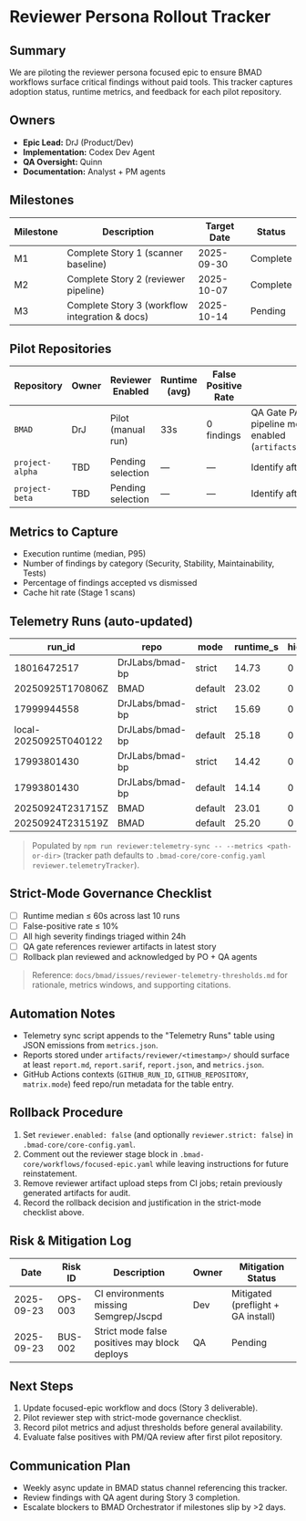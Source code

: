 # Reviewer Persona Rollout Tracker

## Summary

We are piloting the reviewer persona focused epic to ensure BMAD workflows surface critical findings without paid tools. This tracker captures adoption status, runtime metrics, and feedback for each pilot repository.

## Owners

- **Epic Lead:** DrJ (Product/Dev)
- **Implementation:** Codex Dev Agent
- **QA Oversight:** Quinn
- **Documentation:** Analyst + PM agents

## Milestones

| Milestone | Description                                    | Target Date | Status   |
| --------- | ---------------------------------------------- | ----------- | -------- |
| M1        | Complete Story 1 (scanner baseline)            | 2025-09-30  | Complete |
| M2        | Complete Story 2 (reviewer pipeline)           | 2025-10-07  | Complete |
| M3        | Complete Story 3 (workflow integration & docs) | 2025-10-14  | Pending  |

## Pilot Repositories

| Repository      | Owner | Reviewer Enabled   | Runtime (avg) | False Positive Rate | Notes                                                                                                                |
| --------------- | ----- | ------------------ | ------------- | ------------------- | -------------------------------------------------------------------------------------------------------------------- |
| `BMAD`          | DrJ   | Pilot (manual run) | 33s           | 0 findings          | QA Gate PASS. Reviewer persona pipeline merged; telemetry auto-sync enabled (`artifacts/reviewer/20250924T221637Z`). |
| `project-alpha` | TBD   | Pending selection  | —             | —                   | Identify after Story 2                                                                                               |
| `project-beta`  | TBD   | Pending selection  | —             | —                   | Identify after Story 3                                                                                               |

## Metrics to Capture

- Execution runtime (median, P95)
- Number of findings by category (Security, Stability, Maintainability, Tests)
- Percentage of findings accepted vs dismissed
- Cache hit rate (Stage 1 scans)

## Telemetry Runs (auto-updated)

| run_id                | repo            | mode    | runtime_s | high_findings | false_positive_rate | report_link                                                           |
| --------------------- | --------------- | ------- | --------- | ------------- | ------------------- | --------------------------------------------------------------------- |
| 18016472517           | DrJLabs/bmad-bp | strict  | 14.73     | 0             | 0.00                | https://github.com/DrJLabs/bmad-bp/actions/runs/18016472517           |
| 20250925T170806Z      | BMAD            | default | 23.02     | 0             | 0.00                | https://github.com/BMAD/actions/runs/20250925T170806Z                 |
| 17999944558           | DrJLabs/bmad-bp | strict  | 15.69     | 0             | 0.00                | https://github.com/DrJLabs/bmad-bp/actions/runs/17999944558           |
| local-20250925T040122 | DrJLabs/bmad-bp | default | 25.18     | 0             | 0.00                | https://github.com/DrJLabs/bmad-bp/actions/runs/local-20250925T040122 |
| 17993801430           | DrJLabs/bmad-bp | strict  | 14.42     | 0             | 0.00                | artifacts/reviewer/20250925T010832Z/metrics.json                      |
| 17993801430           | DrJLabs/bmad-bp | default | 14.14     | 0             | 0.00                | artifacts/reviewer/20250925T010849Z/metrics.json                      |
| 20250924T231715Z      | BMAD            | default | 23.01     | 0             | 0.00                | artifacts/reviewer/20250924T231715Z/metrics.json                      |
| 20250924T231519Z      | BMAD            | default | 25.20     | 0             | 0.00                | artifacts/reviewer/20250924T231519Z/metrics.json                      |

> Populated by `npm run reviewer:telemetry-sync -- --metrics <path-or-dir>` (tracker path defaults to `.bmad-core/core-config.yaml` `reviewer.telemetryTracker`).

## Strict-Mode Governance Checklist

- [ ] Runtime median ≤ 60s across last 10 runs
- [ ] False-positive rate ≤ 10%
- [ ] All high severity findings triaged within 24h
- [ ] QA gate references reviewer artifacts in latest story
- [ ] Rollback plan reviewed and acknowledged by PO + QA agents

> Reference: `docs/bmad/issues/reviewer-telemetry-thresholds.md` for rationale, metrics windows, and supporting citations.

## Automation Notes

- Telemetry sync script appends to the "Telemetry Runs" table using JSON emissions from `metrics.json`.
- Reports stored under `artifacts/reviewer/<timestamp>/` should surface at least `report.md`, `report.sarif`, `report.json`, and `metrics.json`.
- GitHub Actions contexts (`GITHUB_RUN_ID`, `GITHUB_REPOSITORY`, `matrix.mode`) feed repo/run metadata for the table entry.

## Rollback Procedure

1. Set `reviewer.enabled: false` (and optionally `reviewer.strict: false`) in `.bmad-core/core-config.yaml`.
2. Comment out the reviewer stage block in `.bmad-core/workflows/focused-epic.yaml` while leaving instructions for future reinstatement.
3. Remove reviewer artifact upload steps from CI jobs; retain previously generated artifacts for audit.
4. Record the rollback decision and justification in the strict-mode checklist above.

## Risk & Mitigation Log

| Date       | Risk ID | Description                                   | Owner | Mitigation Status                  |
| ---------- | ------- | --------------------------------------------- | ----- | ---------------------------------- |
| 2025-09-23 | OPS-003 | CI environments missing Semgrep/Jscpd         | Dev   | Mitigated (preflight + GA install) |
| 2025-09-23 | BUS-002 | Strict mode false positives may block deploys | QA    | Pending                            |

## Next Steps

1. Update focused-epic workflow and docs (Story 3 deliverable).
2. Pilot reviewer step with strict-mode governance checklist.
3. Record pilot metrics and adjust thresholds before general availability.
4. Evaluate false positives with PM/QA review after first pilot repository.

## Communication Plan

- Weekly async update in BMAD status channel referencing this tracker.
- Review findings with QA agent during Story 3 completion.
- Escalate blockers to BMAD Orchestrator if milestones slip by >2 days.
